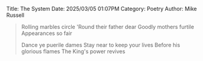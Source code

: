 Title: The System
Date: 2025/03/05 01:07PM
Category: Poetry
Author: Mike Russell

> Rolling marbles circle
> 'Round their father dear
> Goodly mothers furtile
> Appearances so fair
>
> Dance ye puerile dames
> Stay near to keep your lives
> Before his glorious flames
> The King's power revives

